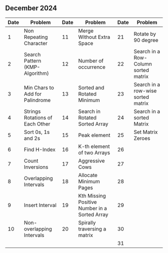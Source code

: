 ## December 2024

| Date | Problem                         | Date | Problem                                       | Date | Problem                              |
| ---- | ------------------------------- | ---- | --------------------------------------------- | ---- | ------------------------------------ |
| 1    | Non Repeating Character         | 11   | Merge Without Extra Space                     | 21   | Rotate by 90 degree                  |
| 2    | Search Pattern (KMP-Algorithm)  | 12   | Number of occurrence                          | 22   | Search in a Row-Column sorted matrix |
| 3    | Min Chars to Add for Palindrome | 13   | Sorted and Rotated Minimum                    | 23   | Search in a row-wise sorted matrix   |
| 4    | Strings Rotations of Each Other | 14   | Search in Rotated Sorted Array                | 24   | Search in a sorted Matrix            |
| 5    | Sort 0s, 1s and 2s              | 15   | Peak element                                  | 25   | Set Matrix Zeroes                    |
| 6    | Find H-Index                    | 16   | K-th element of two Arrays                    | 26   |                                      |
| 7    | Count Inversions                | 17   | Aggressive Cows                               | 27   |                                      |
| 8    | Overlapping Intervals           | 18   | Allocate Minimum Pages                        | 28   |                                      |
| 9    | Insert Interval                 | 19   | Kth Missing Positive Number in a Sorted Array | 29   |                                      |
| 10   | Non-overlapping Intervals       | 20   | Spirally traversing a matrix                  | 30   |                                      |
|      |                                 |      |                                               | 31   |                                      |
